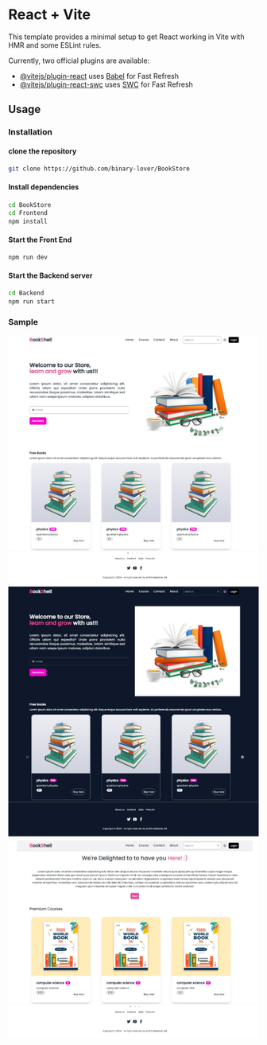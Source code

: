 # React + Vite

This template provides a minimal setup to get React working in Vite with HMR and some ESLint rules.

Currently, two official plugins are available:

- [@vitejs/plugin-react](https://github.com/vitejs/vite-plugin-react/blob/main/packages/plugin-react/README.md) uses [Babel](https://babeljs.io/) for Fast Refresh
- [@vitejs/plugin-react-swc](https://github.com/vitejs/vite-plugin-react-swc) uses [SWC](https://swc.rs/) for Fast Refresh

## Usage

### Installation

#### clone the repository

```bash
git clone https://github.com/binary-lover/BookStore
```

#### Install dependencies

```bash
cd BookStore
cd Frontend
npm install
```

#### Start the Front End 

```bash
npm run dev
```

#### Start the Backend server

```bash
cd Backend
npm run start
```

### Sample

![](/Frontend/public/sample1.jpg)
![](/Frontend/public/sample3.jpg)
![](/Frontend/public/sample2.jpg) 